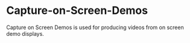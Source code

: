 # Capture-on-Screen-Demos
 Capture on Screen Demos is used for producing videos from on screen demo displays.
